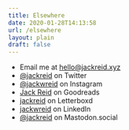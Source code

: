 ```yaml
---
title: Elsewhere
date: 2020-01-28T14:13:58
url: /elsewhere
layout: plain
draft: false
---
```


- Email me at [hello@jackreid.xyz](mailto:hello@jackreid.xyz)
- [@jackreid](https://twitter.com/jackreid) on Twitter
- [@jackwreid](https://instagram.com/jackwreid) on Instagram
- [Jack Reid](https://www.goodreads.com/user/show/54047855-jack-reid) on Goodreads
- [jackreid](https://letterboxd.com/jackreid/) on Letterboxd
- [jackwreid](https://linkedin.com/in/jackwreid) on LinkedIn
- [@jackreid](https://mastodon.social/@jackreid) on Mastodon.social
